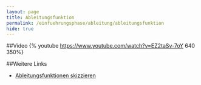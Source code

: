 ```yaml
---
layout: page
title: Ableitungsfunktion
permalink: /einfuehrungsphase/ableitung/ableitungsfunktion
hide: true
---
```

##Video
{% youtube https://www.youtube.com/watch?v=EZ2taSv-7oY 640 350%}

##Weitere Links
* [Ableitungsfunktionen skizzieren](https://www.youtube.com/watch?v=tmrpkUuQgj4)
